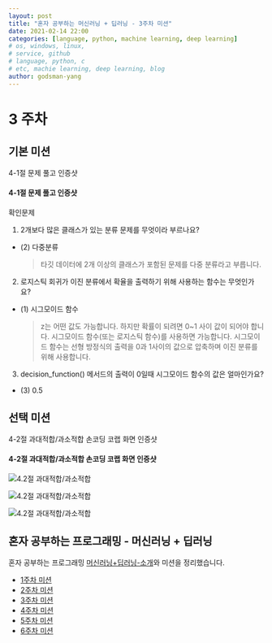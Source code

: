```yaml
---
layout: post
title: "혼자 공부하는 머신러닝 + 딥러닝 - 3주차 미션"
date: 2021-02-14 22:00
categories: [language, python, machine learning, deep learning]
# os, windows, linux,
# service, github
# language, python, c
# etc, machie learning, deep learning, blog
author: godsman-yang
---
```


# 3 주차

## 기본 미션

4-1절 문제 풀고 인증샷

#### 4-1절 문제 풀고 인증샷

확인문제

1. 2개보다 많은 클래스가 있는 분류 문제를 무엇이라 부르나요?

- (2) 다중분류
  > 타깃 데이터에 2개 이상의 클래스가 포함된 문제를 다중 분류라고 부릅니다.

2. 로지스틱 회귀가 이진 분류에서 확율을 출력하기 위해 사용하는 함수는 무엇인가요?

- (1) 시그모이드 함수
  > z는 어떤 값도 가능합니다. 하지만 확률이 되려면 0~1 사이 값이 되어야 합니다. 시그모이드 함수(또는 로지스틱 함수)를 사용하면 가능합니다.
  > 시그모이드 함수는 선형 방정식의 출력을 0과 1사이의 값으로 압축하며 이진 분류를 위해 사용합니다.

3. decision_function() 메서드의 출력이 0일때 시그모이드 함수의 값은 얼마인가요?

- (3) 0.5

## 선택 미션

4-2절 과대적합/과소적합 손코딩 코랩 화면 인증샷

#### 4-2절 과대적합/과소적합 손코딩 코랩 화면 인증샷

![4.2절 과대적합/과소적합](./assets/images/hongong-ml-week3-1.jpg)

![4.2절 과대적합/과소적합](./assets/images/hongong-ml-week3-2.jpg)

![4.2절 과대적합/과소적합](./assets/images/hongong-ml-week3-3.jpg)

## 혼자 공부하는 프로그래밍 - 머신러닝 + 딥러닝

혼자 공부하는 프로그래밍 [머신러닝+딥러닝-소개](https://godsman-yang.github.io/hongong-ml)와 미션을 정리했습니다.

- [1주차 미션](https://godsman-yang.github.io/hongong-ml-week1)
- [2주차 미션](https://godsman-yang.github.io/hongong-ml-week2)
- [3주차 미션](https://godsman-yang.github.io/hongong-ml-week3)
- [4주차 미션](https://godsman-yang.github.io/hongong-ml-week4)
- [5주차 미션](https://godsman-yang.github.io/hongong-ml-week5)
- [6주차 미션](https://godsman-yang.github.io/hongong-ml-week6)
